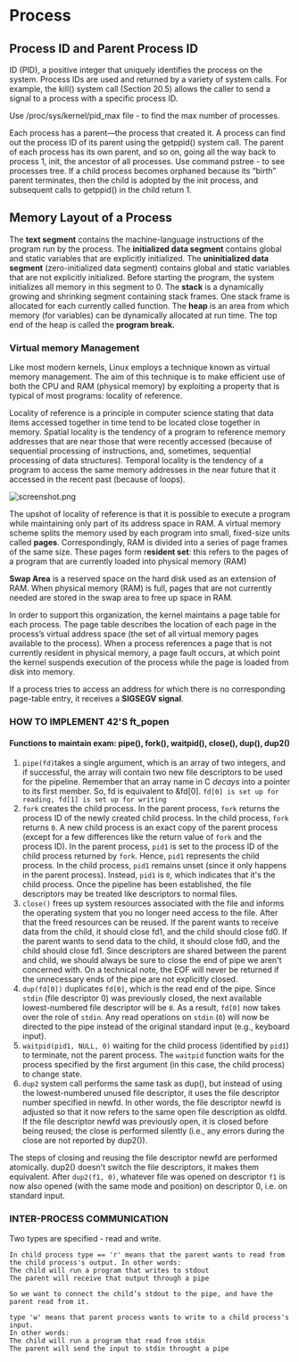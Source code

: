 # Process

## Process ID and Parent Process ID

ID (PID), a positive integer that uniquely identifies the process on the system. Process IDs are used and returned by a variety of system calls. For example, the kill() system call (Section 20.5) allows the caller to send a signal to a process with a specific process ID.

Use /proc/sys/kernel/pid_max file - to find the max number of processes.

Each process has a parent—the process that created it. A process can find out the process ID of its parent using the getppid() system call. The parent of each process has its own parent, and so on, going all the way back to process 1, init, the ancestor of all processes. Use command pstree - to see processes tree.
If a child process becomes orphaned because its “birth” parent terminates, then the child is adopted by the init process, and subsequent calls to getppid() in the child return 1.

## Memory Layout of a Process

The **text segment** contains the machine-language instructions of the program run by the process.
The **initialized data segment** contains global and static variables that are explicitly initialized.
The **uninitialized data segment** (zero-initialized data segment) contains global and static variables that are not explicitly initialized. Before starting the program, the system initializes all memory in this segment to 0.
The **stack** is a dynamically growing and shrinking segment containing stack frames. One stack frame is allocated for each currently called function.
The **heap** is an area from which memory (for variables) can be dynamically allocated at run time. The top end of the heap is called the **program break.**

### **Virtual memory Management**

Like most modern kernels, Linux employs a technique known as virtual memory management. The aim of this technique is to make efficient use of both the CPU and RAM (physical memory) by exploiting a property that is typical of most programs:
locality of reference.

Locality of reference is a principle in computer science stating that data items accessed together in time tend to be located close together in memory. Spatial locality is the tendency of a program to reference memory addresses that are near those that were recently accessed (because of sequential processing of instructions, and, sometimes, sequential processing of data structures). Temporal locality is the tendency of a program to access the same memory addresses in the near future that it accessed in the recent past (because of loops).

![screenshot.png](https://prod-files-secure.s3.us-west-2.amazonaws.com/691c7232-2274-4418-afd9-98a004db7e97/fd8e6eae-6820-48d7-b1b3-99d0fa2ed502/%D0%A1%D0%BD%D0%B8%D0%BC%D0%BE%D0%BA_%D1%8D%D0%BA%D1%80%D0%B0%D0%BD%D0%B0_%D0%BE%D1%82_2024-04-06_09-10-46.png)

The upshot of locality of reference is that it is possible to execute a program while maintaining only part of its address space in RAM. A virtual memory scheme splits the memory used by each program into small, fixed-size units called **pages**. Correspondingly, RAM is divided into a series of page frames of the same size. These pages form r**esident set**: this refers to the pages of a program that are currently loaded into physical memory (RAM)

**Swap Area** is a reserved space on the hard disk used as an extension of RAM. When physical memory (RAM) is full, pages that are not currently needed are stored in the swap area to free up space in RAM.

In order to support this organization, the kernel maintains a page table for each process. The page table describes the location of each page in the process’s virtual address space (the set of all virtual memory pages available to the process).
When a process references a page that is not currently resident in physical memory, a page fault occurs, at which point the kernel suspends execution of the process while the page is loaded from disk into memory.

If a process tries to access an address for which there is no corresponding page-table entry, it receives a **SIGSEGV signal**.

### HOW TO IMPLEMENT 42'S ft_popen

#### Functions to maintain exam: pipe(), fork(), waitpid(), close(), dup(), dup2()

1. `pipe(fd)`takes a single argument, which is an array of two integers, and if successful, the array will contain two new file descriptors to be used for the pipeline. Remember that an array name in C *decays* into a pointer to its first member.  So, fd is equivalent to &fd[0].
`fd[0] is set up for reading, fd[1] is set up for writing`
2. `fork` creates the child process. In the parent process, `fork` returns the process ID of the newly created child process.
In the child process, `fork` returns `0`. A new child process is an exact copy of the parent process (except for a few differences like the return value of `fork` and the process ID). In the parent process, `pid1` is set to the process ID of the child process returned by `fork`. Hence, `pid1` represents the child process. In the child process, `pid1` remains unset (since it only happens in the parent process). Instead, `pid1` is `0`, which indicates that it's the child process.
Once the pipeline has been established, the file descriptors may be treated like descriptors to normal files.
3. `close()` frees up system resources associated with the file and informs the operating system that you no longer need access to the file. After that the freed resources can be reused.
If the parent wants to receive data from the child, it should close fd1, and the child should close fd0. If the parent wants to send data to the child, it should close fd0, and the child should close fd1. Since descriptors are shared between the parent and child, we should always be sure to close the end of pipe we aren't concerned with. On a technical note, the EOF will never be returned if the unnecessary ends of the pipe are not explicitly closed.
4. `dup(fd[0])` duplicates `fd[0]`, which is the read end of the pipe. Since `stdin` (file descriptor 0) was previously closed, the next available lowest-numbered file descriptor will be `0`. As a result, `fd[0]` now takes over the role of `stdin`. Any read operations on `stdin` (`0`) will now be directed to the pipe instead of the original standard input (e.g., keyboard input).
5. `waitpid(pid1, NULL, 0)` waiting for the child process (identified by `pid1`) to terminate, not the parent process. The `waitpid` function waits for the process specified by the first argument (in this case, the child process) to change state.
6. `dup2` system call performs the same task as dup(), but instead of using the lowest-numbered unused file descriptor, it uses the file descriptor number specified in newfd. In other words, the file descriptor newfd is adjusted so that it now refers to the same open file description as oldfd. If the file descriptor newfd was previously open, it is closed before being reused; the close is performed silently (i.e., any errors during  the  close are not reported by dup2()).

The steps of closing and reusing the file descriptor newfd are performed atomically. dup2() doesn't switch the file descriptors, it makes them equivalent. After `dup2(f1, 0)`, whatever file was opened on descriptor `f1` is now also opened (with the same mode and position) on descriptor 0, i.e. on standard input.

### INTER-PROCESS COMMUNICATION

Two types are specified - read and write.

	In child process type == 'r' means that the parent wants to read from the child process's output. In other words:
	The child will run a program that writes to stdout
	The parent will receive that output through a pipe

	So we want to connect the child’s stdout to the pipe, and have the parent read from it.

	type 'w' means that parent process wants to write to a child process's input.
	In other words:
	The child will run a program that read from stdin
	The parent will send the input to stdin throught a pipe


